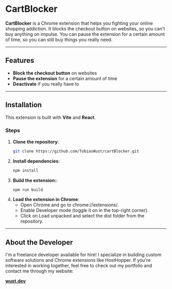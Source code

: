 # CartBlocker

**CartBlocker** is a Chrome extension that helps you fighting your online shopping addiction. It blocks the checkout button on websites, so you can't buy anything on impulse. You can pause the extension for a certain amount of time, so you can still buy things you really need.

---

## Features

- **Block the checkout button** on websites
- **Pause the extension** for a certain amount of time
- **Deactivate** if you really have to

---

## Installation

This extension is built with **Vite** and **React**.

### Steps

1. **Clone the repository**:
   ```bash
   git clone https://github.com/TobiasWust/cartBlocker.git
1. **Install dependencies**:
   ```bash
   npm install
1. **Build the extension:**:
   ```bash
   npm run build
1. **Load the extension in Chrome**:
    - Open Chrome and go to chrome://extensions/.
    - Enable Developer mode (toggle it on in the top-right corner).
    - Click on Load unpacked and select the dist folder from the repository.

---

## About the Developer

I'm a freelance developer available for hire! I specialize in building custom software solutions and Chrome extensions like HostHopper. If you're interested in working together, feel free to check out my portfolio and contact me through my website:

[**wust.dev**](https://wust.dev)

